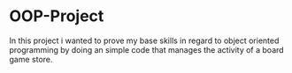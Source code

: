 # OOP-Project
In this project i wanted to prove my base skills in regard to object oriented programming by doing an simple code that manages the activity of a board game store.
